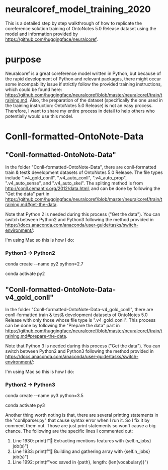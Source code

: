 # neuralcoref_model_training_2020
This is a detailed step by step walkthrough of how to replicate the coreference solution training of OntoNotes 5.0 Release dataset using the model and information provided by https://github.com/huggingface/neuralcoref.

# purpose
Neuralcoref is a great coreference model written in Python, but because of the rapid development of Python and relevant packages, there might occur some incompability issue if strictly follow the provided training instructions, which could be found here: https://github.com/huggingface/neuralcoref/blob/master/neuralcoref/train/training.md. Also, the preparation of the dataset (specifically the one used in the training instruction: OntoNotes 5.0 Release) is not an easy process. Therefore, I want to share my entire process in detail to help others who potentially would use this model.

# Conll-formatted-OntoNote-Data
## "Conll-formatted-OntoNote-Data"
In the folder "Conll-formatted-OntoNote-Data", there are conll-formatted train & test& development datasets of OntoNotes 5.0 Release. The file types include ".v4_gold_conll", ".v4_auto_conll", ".v4_auto_prop", ".v4_auto_sense", and ".v4_auto_skel". The spliting method is from http://conll.cemantix.org/2012/data.html, and can be done by following the "Get the data" part in https://github.com/huggingface/neuralcoref/blob/master/neuralcoref/train/training.md#get-the-data.

Note that Python 2 is needed during this process ("Get the data"). You can switch between Python2 and Python3 following the method provided in https://docs.anaconda.com/anaconda/user-guide/tasks/switch-environment/:

I'm using Mac so this is how I do:
### Python3 -> Python2
conda create --name py2 python=2.7

conda activate py2

## "Conll-formatted-OntoNote-Data-v4_gold_conll"
In the folder "Conll-formatted-OntoNote-Data-v4_gold_conll", there are conll-formatted train & test& development datasets of OntoNotes 5.0 Release with only those whose file type is ".v4_gold_conll". This process can be done by following the "Prepare the data" part in https://github.com/huggingface/neuralcoref/blob/master/neuralcoref/train/training.md#prepare-the-data.

Note that Python 3 is needed during this process ("Get the data"). You can switch between Python2 and Python3 following the method provided in https://docs.anaconda.com/anaconda/user-guide/tasks/switch-environment/:

I'm using Mac so this is how I do:
### Python2 -> Python3
conda create --name py3 python=3.5

conda activate py3

Another thing worth noting is that, there are several printing statements in the "conllparser.py" that cause syntax error when I run it. So I fix it by comment them out. Those are just print statements so won't cause a big chance. The following are the specific lines I commented out:
1. Line 1930: print(f"🌋 Extracting mentions features with {self.n_jobs} job(s)")
2. Line 1933: print(f"🌋 Building and gathering array with {self.n_jobs} job(s)")
3. Line 1992: print(f"voc saved in {path}, length: {len(vocabulary)}")


